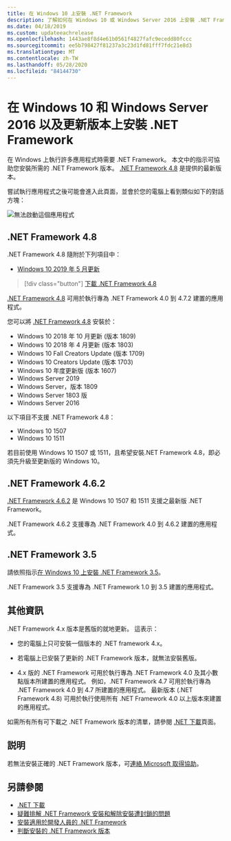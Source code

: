 ```yaml
---
title: 在 Windows 10 上安裝 .NET Framework
description: 了解如何在 Windows 10 或 Windows Server 2016 上安裝 .NET Framework。
ms.date: 04/18/2019
ms.custom: updateeachrelease
ms.openlocfilehash: 1443ae8f8d4e61b0561f4827fafc9ecedd80fccc
ms.sourcegitcommit: ee5b798427f81237a3c23d1fd81fff7fdc21e8d3
ms.translationtype: MT
ms.contentlocale: zh-TW
ms.lasthandoff: 05/28/2020
ms.locfileid: "84144730"
---
```

# <a name="install-the-net-framework-on-windows-10-and-windows-server-2016-and-later"></a>在 Windows 10 和 Windows Server 2016 以及更新版本上安裝 .NET Framework

在 Windows 上執行許多應用程式時需要 .NET Framework。 本文中的指示可協助您安裝所需的 .NET Framework 版本。 [.NET Framework 4.8](https://github.com/Microsoft/dotnet/tree/master/releases/net48) 是提供的最新版本。

嘗試執行應用程式之後可能會進入此頁面，並會於您的電腦上看到類似如下的對話方塊：

![無法啟動這個應用程式](./media/this-application-could-not-be-started.png)

## <a name="net-framework-48"></a>.NET Framework 4.8

.NET Framework 4.8 隨附於下列項目中：

- [Windows 10 2019 年 5 月更新](https://support.microsoft.com/help/4028685/windows-10-get-the-update)

> [!div class="button"]
> [下載 .NET Framework 4.8](https://dotnet.microsoft.com/download/dotnet-framework/net48)

[.NET Framework 4.8](https://dotnet.microsoft.com/download/dotnet-framework/net48) 可用於執行專為 .NET Framework 4.0 到 4.7.2 建置的應用程式。

您可以將 [.NET Framework 4.8](https://dotnet.microsoft.com/download/dotnet-framework/net48) 安裝於：

- Windows 10 2018 年 10 月更新 (版本 1809)
- Windows 10 2018 年 4 月更新 (版本 1803)
- Windows 10 Fall Creators Update (版本 1709)
- Windows 10 Creators Update (版本 1703)
- Windows 10 年度更新版 (版本 1607)
- Windows Server 2019
- Windows Server，版本 1809
- Windows Server 1803 版
- Windows Server 2016

以下項目不支援 .NET Framework 4.8：

- Windows 10 1507
- Windows 10 1511

若目前使用 Windows 10 1507 或 1511，且希望安裝.NET Framework 4.8，即必須先升級至更新版的 Windows 10。

## <a name="net-framework-462"></a>.NET Framework 4.6.2

[.NET Framework 4.6.2](https://dotnet.microsoft.com/download/dotnet-framework/net462) 是 Windows 10 1507 和 1511 支援之最新版 .NET Framework。

.NET Framework 4.6.2 支援專為 .NET Framework 4.0 到 4.6.2 建置的應用程式。

## <a name="net-framework-35"></a>.NET Framework 3.5

請依照指示[在 Windows 10 上安裝 .NET Framework 3.5](dotnet-35-windows-10.md)。

.NET Framework 3.5 支援專為 .NET Framework 1.0 到 3.5 建置的應用程式。

## <a name="additional-information"></a>其他資訊

.NET Framework 4.x 版本是舊版的就地更新。 這表示：

- 您的電腦上只可安裝一個版本的 .NET framework 4.x。

- 若電腦上已安裝了更新的 .NET Framework 版本，就無法安裝舊版。

- 4.x 版的 .NET Framework 可用於執行專為 .NET Framework 4.0 及其小數點版本所建置的應用程式。 例如，.NET Framework 4.7 可用於執行專為 .NET Framework 4.0 到 4.7 所建置的應用程式。 最新版本 (.NET Framework 4.8) 可用於執行使用所有 .NET Framework 4.0 以上版本來建置的應用程式。

如需所有所有可下載之 .NET Framework 版本的清單，請參閱 [.NET 下載](https://dotnet.microsoft.com/download)頁面。

## <a name="help"></a>説明

若無法安裝正確的 .NET Framework 版本，可[連絡 Microsoft 取得協助](mailto:dotnet-install-help@service.microsoft.com?subject=Install-Help)。

## <a name="see-also"></a>另請參閱

- [.NET 下載](https://dotnet.microsoft.com/download)
- [疑難排解 .NET Framework 安裝和解除安裝遭封鎖的問題](troubleshoot-blocked-installations-and-uninstallations.md)
- [安裝適用於開發人員的 .NET Framework](guide-for-developers.md)
- [判斷安裝的 .NET Framework 版本](../migration-guide/how-to-determine-which-versions-are-installed.md)
